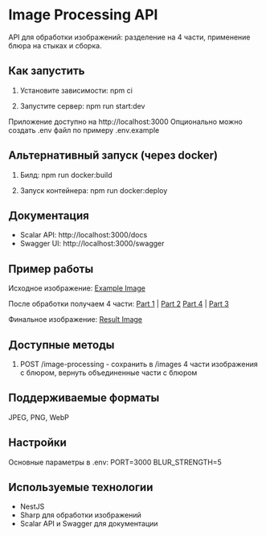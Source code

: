 # Image Processing API

API для обработки изображений: разделение на 4 части, применение блюра на стыках и сборка.

## Как запустить

1. Установите зависимости:
npm ci

2. Запустите сервер:
npm run start:dev

Приложение доступно на http://localhost:3000
Опционально можно создать .env файл по примеру .env.example

## Альтернативный запуск (через docker)

1. Билд:
npm run docker:build

2. Запуск контейнера:
npm run docker:deploy

## Документация

- Scalar API: http://localhost:3000/docs
- Swagger UI: http://localhost:3000/swagger

## Пример работы

Исходное изображение:
[Example Image](example.jpg)

После обработки получаем 4 части:
[Part 1](images/1.png) | [Part 2](images/2.png)
[Part 4](images/4.png) | [Part 3](images/3.png)

Финальное изображение:
[Result Image](result.png)

## Доступные методы

1. POST /image-processing - сохранить в /images 4 части изображения с блюром, вернуть объединенные части с блюром

## Поддерживаемые форматы

JPEG, PNG, WebP

## Настройки

Основные параметры в .env:
PORT=3000
BLUR_STRENGTH=5

## Используемые технологии

- NestJS
- Sharp для обработки изображений
- Scalar API и Swagger для документации
